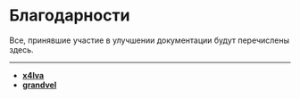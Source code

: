 # Благодарности

Все, принявшие участие в улучшении документации будут перечислены здесь.

***

- [**x4lva**](https://github.com/x4lva) 
- [**grandvel**](https://discordapp.com/users/324092914076614656)